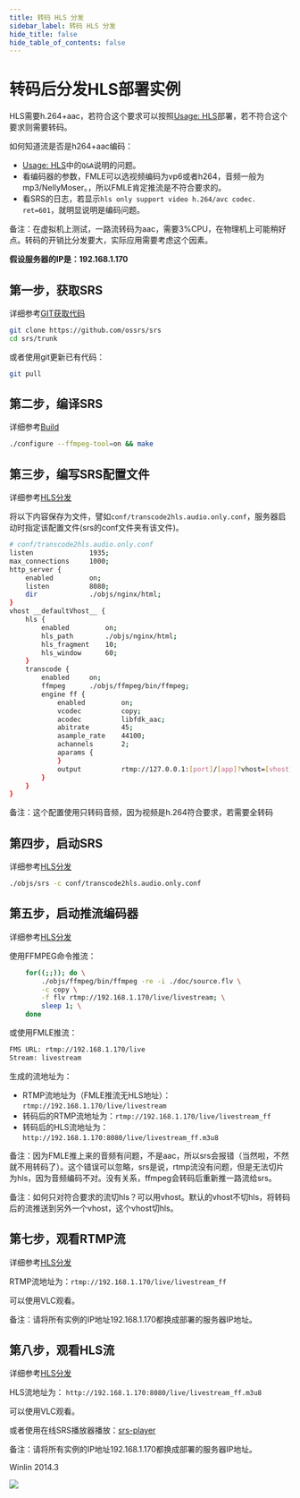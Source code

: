 ```yaml
---
title: 转码 HLS 分发
sidebar_label: 转码 HLS 分发
hide_title: false
hide_table_of_contents: false
---
```


# 转码后分发HLS部署实例

HLS需要h.264+aac，若符合这个要求可以按照[Usage: HLS](./delivery-hls.md)部署，若不符合这个要求则需要转码。

如何知道流是否是h264+aac编码：
* [Usage: HLS](./delivery-hls.md)中的`Q&A`说明的问题。
* 看编码器的参数，FMLE可以选视频编码为vp6或者h264，音频一般为mp3/NellyMoser。，所以FMLE肯定推流是不符合要求的。
* 看SRS的日志，若显示`hls only support video h.264/avc codec. ret=601`，就明显说明是编码问题。

备注：在虚拟机上测试，一路流转码为aac，需要3%CPU，在物理机上可能稍好点。转码的开销比分发要大，实际应用需要考虑这个因素。

**假设服务器的IP是：192.168.1.170**

## 第一步，获取SRS

详细参考[GIT获取代码](./git.md)

```bash
git clone https://github.com/ossrs/srs
cd srs/trunk
```

或者使用git更新已有代码：

```bash
git pull
```

## 第二步，编译SRS

详细参考[Build](./install.md)

```bash
./configure --ffmpeg-tool=on && make
```

## 第三步，编写SRS配置文件

详细参考[HLS分发](./delivery-hls.md)

将以下内容保存为文件，譬如`conf/transcode2hls.audio.only.conf`，服务器启动时指定该配置文件(srs的conf文件夹有该文件)。

```bash
# conf/transcode2hls.audio.only.conf
listen              1935;
max_connections     1000;
http_server {
    enabled         on;
    listen          8080;
    dir             ./objs/nginx/html;
}
vhost __defaultVhost__ {
    hls {
        enabled         on;
        hls_path        ./objs/nginx/html;
        hls_fragment    10;
        hls_window      60;
    }
    transcode {
        enabled     on;
        ffmpeg      ./objs/ffmpeg/bin/ffmpeg;
        engine ff {
            enabled         on;
            vcodec          copy;
            acodec          libfdk_aac;
            abitrate        45;
            asample_rate    44100;
            achannels       2;
            aparams {
            }
            output          rtmp://127.0.0.1:[port]/[app]?vhost=[vhost]/[stream]_[engine];
        }
    }
}
```

备注：这个配置使用只转码音频，因为视频是h.264符合要求，若需要全转码

## 第四步，启动SRS

详细参考[HLS分发](./delivery-hls.md)

```bash
./objs/srs -c conf/transcode2hls.audio.only.conf
```

## 第五步，启动推流编码器

详细参考[HLS分发](./delivery-hls.md)

使用FFMPEG命令推流：

```bash
    for((;;)); do \
        ./objs/ffmpeg/bin/ffmpeg -re -i ./doc/source.flv \
        -c copy \
        -f flv rtmp://192.168.1.170/live/livestream; \
        sleep 1; \
    done
```

或使用FMLE推流：

```bash
FMS URL: rtmp://192.168.1.170/live
Stream: livestream
```

生成的流地址为：
* RTMP流地址为（FMLE推流无HLS地址）：`rtmp://192.168.1.170/live/livestream`
* 转码后的RTMP流地址为：`rtmp://192.168.1.170/live/livestream_ff`
* 转码后的HLS流地址为： `http://192.168.1.170:8080/live/livestream_ff.m3u8`

备注：因为FMLE推上来的音频有问题，不是aac，所以srs会报错（当然啦，不然就不用转码了）。这个错误可以忽略，srs是说，rtmp流没有问题，但是无法切片为hls，因为音频编码不对。没有关系，ffmpeg会转码后重新推一路流给srs。

备注：如何只对符合要求的流切hls？可以用vhost。默认的vhost不切hls，将转码后的流推送到另外一个vhost，这个vhost切hls。

## 第七步，观看RTMP流

详细参考[HLS分发](./delivery-hls.md)

RTMP流地址为：`rtmp://192.168.1.170/live/livestream_ff`

可以使用VLC观看。

备注：请将所有实例的IP地址192.168.1.170都换成部署的服务器IP地址。

## 第八步，观看HLS流

详细参考[HLS分发](./delivery-hls.md)

HLS流地址为： `http://192.168.1.170:8080/live/livestream_ff.m3u8`

可以使用VLC观看。

或者使用在线SRS播放器播放：[srs-player](https://ossrs.net/players/srs_player.html)

备注：请将所有实例的IP地址192.168.1.170都换成部署的服务器IP地址。

Winlin 2014.3

![](https://ossrs.net/gif/v1/sls.gif?site=ossrs.io&path=/lts/doc/zh/v5/sample-transcode-to-hls)


